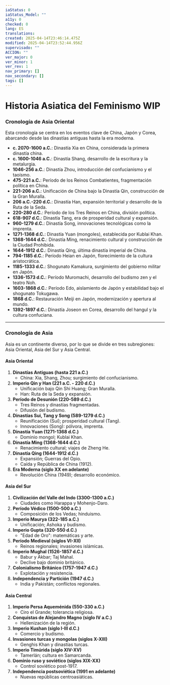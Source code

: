 ```yaml
---
iaStatus: 0
iaStatus_Model: ""
a11y: 0
checked: 0
lang: ES
translations: 
created: 2025-04-14T23:46:14.475Z
modified: 2025-04-14T23:52:44.956Z
supervisado: ""
ACCION: ""
ver_major: 0
ver_minor: 1
ver_rev: 1
nav_primary: []
nav_secondary: []
tags: []
---
```

# Historia Asiatica del Feminismo WIP

### **Cronología de Asia Oriental**

Esta cronología se centra en los eventos clave de China, Japón y Corea, abarcando desde las dinastías antiguas hasta la era moderna.

- **c. 2070-1600 a.C.**: Dinastía Xia en China, considerada la primera dinastía china.
- **c. 1600-1046 a.C.**: Dinastía Shang, desarrollo de la escritura y la metalurgia.
- **1046-256 a.C.**: Dinastía Zhou, introducción del confucianismo y el taoísmo.
- **475-221 a.C.**: Período de los Reinos Combatientes, fragmentación política en China.
- **221-206 a.C.**: Unificación de China bajo la Dinastía Qin, construcción de la Gran Muralla.
- **206 a.C.-220 d.C.**: Dinastía Han, expansión territorial y desarrollo de la Ruta de la Seda.
- **220-280 d.C.**: Período de los Tres Reinos en China, división política.
- **618-907 d.C.**: Dinastía Tang, era de prosperidad cultural y expansión.
- **960-1279 d.C.**: Dinastía Song, innovaciones tecnológicas como la imprenta.
- **1271-1368 d.C.**: Dinastía Yuan (mongoles), establecida por Kublai Khan.
- **1368-1644 d.C.**: Dinastía Ming, renacimiento cultural y construcción de la Ciudad Prohibida.
- **1644-1912 d.C.**: Dinastía Qing, última dinastía imperial de China.
- **794-1185 d.C.**: Período Heian en Japón, florecimiento de la cultura aristocrática.
- **1185-1333 d.C.**: Shogunato Kamakura, surgimiento del gobierno militar en Japón.
- **1336-1573 d.C.**: Período Muromachi, desarrollo del budismo zen y el teatro Noh.
- **1603-1868 d.C.**: Período Edo, aislamiento de Japón y estabilidad bajo el shogunato Tokugawa.
- **1868 d.C.**: Restauración Meiji en Japón, modernización y apertura al mundo.
- **1392-1897 d.C.**: Dinastía Joseon en Corea, desarrollo del hangul y la cultura confuciana.

---

### **Cronología de Asia**

Asia es un continente diverso, por lo que se divide en tres subregiones: Asia Oriental, Asia del Sur y Asia Central.

#### **Asia Oriental**

1. **Dinastías Antiguas (hasta 221 a.C.)**
    - China: Xia, Shang, Zhou; surgimiento del confucianismo.
2. **Imperio Qin y Han (221 a.C. - 220 d.C.)**
    - Unificación bajo Qin Shi Huang; Gran Muralla.
    - Han: Ruta de la Seda y expansión.
3. **Período de Desunión (220-589 d.C.)**
    - Tres Reinos y dinastías fragmentadas.
    - Difusión del budismo.
4. **Dinastías Sui, Tang y Song (589-1279 d.C.)**
    - Reunificación (Sui); prosperidad cultural (Tang).
    - Innovaciones (Song): pólvora, imprenta.
5. **Dinastía Yuan (1271-1368 d.C.)**
    - Dominio mongol; Kublai Khan.
6. **Dinastía Ming (1368-1644 d.C.)**
    - Renacimiento cultural; viajes de Zheng He.
7. **Dinastía Qing (1644-1912 d.C.)**
    - Expansión; Guerras del Opio.
    - Caída y República de China (1912).
8. **Era Moderna (siglo XX en adelante)**
    - Revolución China (1949); desarrollo económico.

#### **Asia del Sur**

1. **Civilización del Valle del Indo (3300-1300 a.C.)**
    - Ciudades como Harappa y Mohenjo-Daro.
2. **Período Védico (1500-500 a.C.)**
    - Composición de los Vedas; hinduismo.
3. **Imperio Maurya (322-185 a.C.)**
    - Unificación; Ashoka y budismo.
4. **Imperio Gupta (320-550 d.C.)**
    - "Edad de Oro": matemáticas y arte.
5. **Período Medieval (siglos VI-XII)**
    - Reinos regionales; invasiones islámicas.
6. **Imperio Mughal (1526-1857 d.C.)**
    - Babur y Akbar; Taj Mahal.
    - Declive bajo dominio británico.
7. **Colonialismo Británico (1757-1947 d.C.)**
    - Explotación y resistencia.
8. **Independencia y Partición (1947 d.C.)**
    - India y Pakistán; conflictos regionales.

#### **Asia Central**

1. **Imperio Persa Aqueménida (550-330 a.C.)**
    - Ciro el Grande; tolerancia religiosa.
2. **Conquistas de Alejandro Magno (siglo IV a.C.)**
    - Hellenización de la región.
3. **Imperio Kushan (siglo I-III d.C.)**
    - Comercio y budismo.
4. **Invasiones turcas y mongolas (siglos X-XIII)**
    - Genghis Khan y dinastías turcas.
5. **Imperio Timúrida (siglo XIV-XV)**
    - Tamerlán; cultura en Samarcanda.
6. **Dominio ruso y soviético (siglos XIX-XX)**
    - Control soviético post-1917.
7. **Independencia postsoviética (1991 en adelante)**
    - Nuevas repúblicas centroasiáticas.